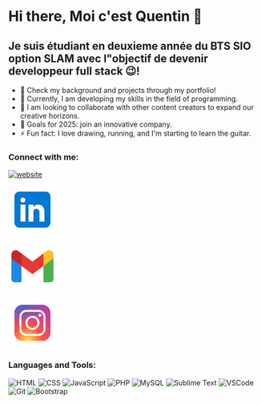 # Hi there, Moi c'est Quentin  👋 


## Je suis étudiant en deuxieme année du BTS SIO option SLAM  avec l"objectif de devenir developpeur full stack 😉!

- 🔭 Check my background and projects through my portfolio!
- 🌱 Currently, I am developing my skills in the field of programming.
- 👯 I am looking to collaborate with other content creators to expand our creative horizons.
- 🥅 Goals for 2025: join an innovative company.
- ⚡ Fun fact: I love drawing, running, and I'm starting to learn the guitar.

### Connect with me:



[![website](./img/icônes8-linkedin-48.svg)](https://instagram.com/codeSTACKr#gh-light-mode-only)


![LinkedIn](./img/icons8-linkedin-48.svg)


![Gmail](./img/icons8-gmail-48.svg)


![Instagram](./img/icons8-instagram-48.svg)

### Languages and Tools:

 

![HTML](https://img.shields.io/badge/HTML-E34F26?style=for-the-badge&logo=html5&logoColor=white)
![CSS](https://img.shields.io/badge/CSS-1572B6?style=for-the-badge&logo=css3&logoColor=white)
![JavaScript](https://img.shields.io/badge/JavaScript-F7DF1E?style=for-the-badge&logo=javascript&logoColor=black)
![PHP](https://img.shields.io/badge/PHP-777BB4?style=for-the-badge&logo=php&logoColor=white)
![MySQL](https://img.shields.io/badge/MySQL-4479A1?style=for-the-badge&logo=mysql&logoColor=white)
![Sublime Text](https://img.shields.io/badge/Sublime_Text-FF9800?style=for-the-badge&logo=sublime-text&logoColor=white)
![VSCode](https://img.shields.io/badge/VSCode-007ACC?style=for-the-badge&logo=visual-studio-code&logoColor=white)
![Git](https://img.shields.io/badge/Git-F05032?style=for-the-badge&logo=git&logoColor=white)
![Bootstrap](https://img.shields.io/badge/Bootstrap-7952B3?style=for-the-badge&logo=bootstrap&logoColor=white)






